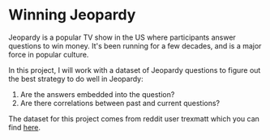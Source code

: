# Winning Jeopardy

Jeopardy is a popular TV show in the US where participants answer questions to win money. It's been running for a few decades, and is a major force in popular culture.

In this project, I will work with a dataset of Jeopardy questions to figure out the best strategy to do well in Jeopardy:
1. Are the answers embedded into the question?
2. Are there correlations between past and current questions?

The dataset for this project comes from reddit user trexmatt which you can find [here](https://www.reddit.com/r/datasets/comments/1uyd0t/200000_jeopardy_questions_in_a_json_file/).
